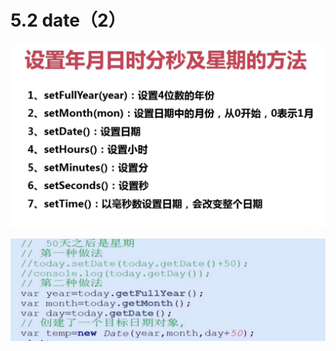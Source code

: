 # 5.2 date（2）







![image-20210703180837625](../../image/image-20210703180837625.png)



![image-20210703181014134](../../image/image-20210703181014134.png)







